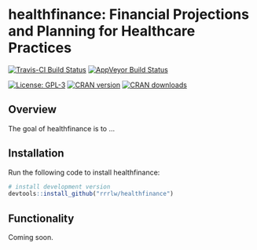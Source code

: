 # healthfinance: Financial Projections and Planning for Healthcare Practices

[![Travis-CI Build Status](https://travis-ci.org/rrrlw/healthfinance.svg?branch=master)](https://travis-ci.org/rrrlw/healthfinance)
[![AppVeyor Build Status](https://ci.appveyor.com/api/projects/status/github/rrrlw/healthfinance?branch=master&svg=true)](https://ci.appveyor.com/project/rrrlw/healthfinance)

[![License: GPL-3](https://img.shields.io/badge/License-GPL--3-blue.svg)](https://www.gnu.org/licenses/gpl-3.0)
[![CRAN version](http://www.r-pkg.org/badges/version/healthfinance)](https://CRAN.R-project.org/package=healthfinance)
[![CRAN downloads](http://cranlogs.r-pkg.org/badges/grand-total/healthfinance)](https://CRAN.R-project.org/package=healthfinance)

## Overview

The goal of healthfinance is to ...

## Installation

Run the following code to install healthfinance:
```r
# install development version
devtools::install_github("rrrlw/healthfinance")
```

## Functionality

Coming soon.
